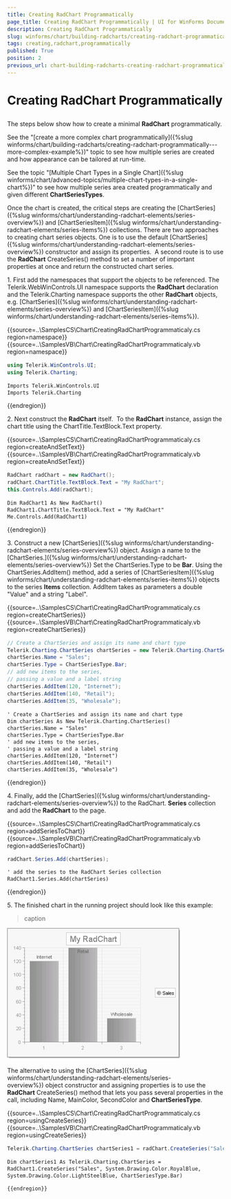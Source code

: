 ```yaml
---
title: Creating RadChart Programmatically
page_title: Creating RadChart Programmatically | UI for WinForms Documentation
description: Creating RadChart Programmatically
slug: winforms/chart/building-radcharts/creating-radchart-programmatically
tags: creating,radchart,programmatically
published: True
position: 2
previous_url: chart-building-radcharts-creating-radchart-programmatically
---
```


# Creating RadChart Programmatically



## 

The steps below show how to create a minimal __RadChart__ programmatically. 

See the "[create a more complex chart programmatically]({%slug winforms/chart/building-radcharts/creating-radchart-programmatically---more-complex-example%})" topic to see how multiple series are created and how appearance can be tailored at run-time.

See the topic "[Multiple Chart Types in a Single Chart]({%slug winforms/chart/advanced-topics/multiple-chart-types-in-a-single-chart%})" to see how multiple series area created programmatically and given different __ChartSeriesTypes__.

Once the chart is created, the critical steps are creating the [ChartSeries]({%slug winforms/chart/understanding-radchart-elements/series-overview%}) and [ChartSeriesItem]({%slug winforms/chart/understanding-radchart-elements/series-items%}) collections. There are two approaches to creating chart series objects. One is to use the default [ChartSeries]({%slug winforms/chart/understanding-radchart-elements/series-overview%}) constructor and assign its properties.  A second route is to use the __RadChart__ CreateSeries() method to set a number of important properties at once and return the constructed chart series.

1\. First add the namespaces that support the objects to be referenced. The Telerik.WebWinControls.UI namespace supports the __RadChart__ declaration and the Telerik.Charting namespace supports the other __RadChart__ objects, e.g. [ChartSeries]({%slug winforms/chart/understanding-radchart-elements/series-overview%}) and [ChartSeriesItem]({%slug winforms/chart/understanding-radchart-elements/series-items%}).
        		

{{source=..\SamplesCS\Chart\CreatingRadChartProgrammaticaly.cs region=namespace}} 
{{source=..\SamplesVB\Chart\CreatingRadChartProgrammaticaly.vb region=namespace}} 

````C#
using Telerik.WinControls.UI;
using Telerik.Charting;

````
````VB.NET
Imports Telerik.WinControls.UI
Imports Telerik.Charting

````

{{endregion}} 


2\. Next construct the <b>RadChart</b> itself.  To the <b>RadChart</b> instance, assign the chart title using the ChartTitle.TextBlock.Text property.
			
{{source=..\SamplesCS\Chart\CreatingRadChartProgrammaticaly.cs region=createAndSetText}} 
{{source=..\SamplesVB\Chart\CreatingRadChartProgrammaticaly.vb region=createAndSetText}} 

````C#
RadChart radChart = new RadChart();
radChart.ChartTitle.TextBlock.Text = "My RadChart";
this.Controls.Add(radChart);

````
````VB.NET
Dim RadChart1 As New RadChart()
RadChart1.ChartTitle.TextBlock.Text = "My RadChart"
Me.Controls.Add(RadChart1)

````

{{endregion}} 

3\. Construct a new [ChartSeries]({%slug winforms/chart/understanding-radchart-elements/series-overview%}) object. Assign a name to the [ChartSeries.]({%slug winforms/chart/understanding-radchart-elements/series-overview%}) Set the ChartSeries.Type to be <b>Bar</b>. Using the ChartSeries.AddItem() method, add a series of [ChartSeriesItem]({%slug winforms/chart/understanding-radchart-elements/series-items%}) objects to the series <b>Items</b> collection. AddItem takes as parameters a double "Value" and a string "Label". 


{{source=..\SamplesCS\Chart\CreatingRadChartProgrammaticaly.cs region=createChartSeries}} 
{{source=..\SamplesVB\Chart\CreatingRadChartProgrammaticaly.vb region=createChartSeries}} 

````C#
// Create a ChartSeries and assign its name and chart type
Telerik.Charting.ChartSeries chartSeries = new Telerik.Charting.ChartSeries();
chartSeries.Name = "Sales";
chartSeries.Type = ChartSeriesType.Bar;
// add new items to the series,
// passing a value and a label string
chartSeries.AddItem(120, "Internet");
chartSeries.AddItem(140, "Retail");
chartSeries.AddItem(35, "Wholesale");

````
````VB.NET
' Create a ChartSeries and assign its name and chart type
Dim chartSeries As New Telerik.Charting.ChartSeries()
chartSeries.Name = "Sales"
chartSeries.Type = ChartSeriesType.Bar
' add new items to the series,
' passing a value and a label string
chartSeries.AddItem(120, "Internet")
chartSeries.AddItem(140, "Retail")
chartSeries.AddItem(35, "Wholesale")

````

{{endregion}} 
 
4\. Finally, add the [ChartSeries]({%slug winforms/chart/understanding-radchart-elements/series-overview%}) to the RadChart. <b>Series</b> collection and add the <b>RadChart</b> to the page. 

{{source=..\SamplesCS\Chart\CreatingRadChartProgrammaticaly.cs region=addSeriesToChart}} 
{{source=..\SamplesVB\Chart\CreatingRadChartProgrammaticaly.vb region=addSeriesToChart}} 

````C#
radChart.Series.Add(chartSeries);

````
````VB.NET
' add the series to the RadChart Series collection
RadChart1.Series.Add(chartSeries)

````

{{endregion}} 


5\. The finished chart in the running project should look like this example: 


>caption 

![chart-building-radcharts-creating-radchart-programmatically 001](images/chart-building-radcharts-creating-radchart-programmatically001.png)



The alternative to using the [ChartSeries]({%slug winforms/chart/understanding-radchart-elements/series-overview%}) object constructor and assigning properties is to use the <b>RadChart</b> CreateSeries() method that lets you pass several properties in the call, including Name, MainColor, SecondColor and <b>ChartSeriesType</b>. 

{{source=..\SamplesCS\Chart\CreatingRadChartProgrammaticaly.cs region=usingCreateSeries}} 
{{source=..\SamplesVB\Chart\CreatingRadChartProgrammaticaly.vb region=usingCreateSeries}} 

````C#
Telerik.Charting.ChartSeries chartSeries1 = radChart.CreateSeries("Sales", System.Drawing.Color.RoyalBlue, System.Drawing.Color.LightSteelBlue, ChartSeriesType.Bar);

````
````VB.NET
Dim chartSeries1 As Telerik.Charting.ChartSeries = RadChart1.CreateSeries("Sales", System.Drawing.Color.RoyalBlue, System.Drawing.Color.LightSteelBlue, ChartSeriesType.Bar)

````

	{{endregion}} 





